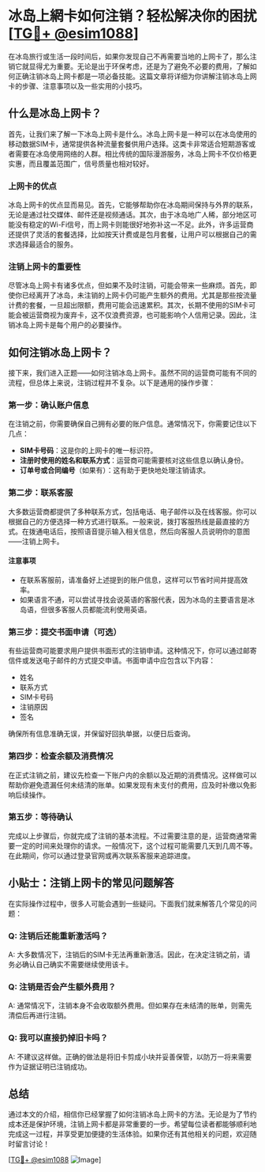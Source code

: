 # 冰岛上網卡如何注销？轻松解决你的困扰[[TG💪+ @esim1088](https://t.me/s/esim1088)]

在冰岛旅行或生活一段时间后，如果你发现自己不再需要当地的上网卡了，那么注销它就显得尤为重要。无论是出于环保考虑，还是为了避免不必要的费用，了解如何正确注销冰岛上网卡都是一项必备技能。这篇文章将详细为你讲解注销冰岛上网卡的步骤、注意事项以及一些实用的小技巧。

## 什么是冰岛上网卡？

首先，让我们来了解一下冰岛上网卡是什么。冰岛上网卡是一种可以在冰岛使用的移动数据SIM卡，通常提供各种流量套餐供用户选择。这类卡非常适合短期游客或者需要在冰岛使用网络的人群。相比传统的国际漫游服务，冰岛上网卡不仅价格更实惠，而且覆盖范围广，信号质量也相对较好。

### 上网卡的优点

冰岛上网卡的优点显而易见。首先，它能够帮助你在冰岛期间保持与外界的联系，无论是通过社交媒体、邮件还是视频通话。其次，由于冰岛地广人稀，部分地区可能没有稳定的Wi-Fi信号，而上网卡则能很好地弥补这一不足。此外，许多运营商还提供了灵活的套餐选择，比如按天计费或是包月套餐，让用户可以根据自己的需求选择最适合的服务。

### 注销上网卡的重要性

尽管冰岛上网卡有诸多优点，但如果不及时注销，可能会带来一些麻烦。首先，即使你已经离开了冰岛，未注销的上网卡仍可能产生额外的费用。尤其是那些按流量计费的套餐，一旦超出限额，费用可能会迅速累积。其次，长期不使用的SIM卡可能会被运营商视为废弃卡，这不仅浪费资源，也可能影响个人信用记录。因此，注销冰岛上网卡是每个用户的必要操作。

## 如何注销冰岛上网卡？

接下来，我们进入正题——如何注销冰岛上网卡。虽然不同的运营商可能有不同的流程，但总体上来说，注销过程并不复杂。以下是通用的操作步骤：

### 第一步：确认账户信息

在注销之前，你需要确保自己拥有必要的账户信息。通常情况下，你需要记住以下几点：
- **SIM卡号码**：这是你的上网卡的唯一标识符。
- **注册时使用的姓名和联系方式**：运营商可能需要核对这些信息以确认身份。
- **订单号或合同编号**（如果有）：这有助于更快地处理注销请求。

### 第二步：联系客服

大多数运营商都提供了多种联系方式，包括电话、电子邮件以及在线客服。你可以根据自己的方便选择一种方式进行联系。一般来说，拨打客服热线是最直接的方式。在拨通电话后，按照语音提示输入相关信息，然后向客服人员说明你的意图——注销上网卡。

#### 注意事项
- 在联系客服前，请准备好上述提到的账户信息，这样可以节省时间并提高效率。
- 如果语言不通，可以尝试寻找会说英语的客服代表，因为冰岛的主要语言是冰岛语，但很多客服人员都能流利使用英语。

### 第三步：提交书面申请（可选）

有些运营商可能要求用户提供书面形式的注销申请。这种情况下，你可以通过邮寄信件或发送电子邮件的方式提交申请。书面申请中应包含以下内容：
- 姓名
- 联系方式
- SIM卡号码
- 注销原因
- 签名

确保所有信息准确无误，并保留好回执单据，以便日后查询。

### 第四步：检查余额及消费情况

在正式注销之前，建议先检查一下账户内的余额以及近期的消费情况。这样做可以帮助你避免遗漏任何未结清的账单。如果发现有未支付的费用，应及时补缴以免影响后续操作。

### 第五步：等待确认

完成以上步骤后，你就完成了注销的基本流程。不过需要注意的是，运营商通常需要一定的时间来处理你的请求。一般情况下，这个过程可能需要几天到几周不等。在此期间，你可以通过登录官网或再次联系客服来追踪进度。

## 小贴士：注销上网卡的常见问题解答

在实际操作过程中，很多人可能会遇到一些疑问。下面我们就来解答几个常见的问题：

### Q: 注销后还能重新激活吗？
A: 大多数情况下，注销后的SIM卡无法再重新激活。因此，在决定注销之前，请务必确认自己确实不需要继续使用该卡。

### Q: 注销是否会产生额外费用？
A: 通常情况下，注销本身不会收取额外费用。但如果存在未结清的账单，则需先清偿后再进行注销。

### Q: 我可以直接扔掉旧卡吗？
A: 不建议这样做。正确的做法是将旧卡剪成小块并妥善保管，以防万一将来需要作为证据证明已注销成功。

## 总结

通过本文的介绍，相信你已经掌握了如何注销冰岛上网卡的方法。无论是为了节约成本还是保护环境，注销上网卡都是非常重要的一步。希望每位读者都能够顺利地完成这一过程，并享受更加便捷的生活体验。如果你还有其他相关的问题，欢迎随时留言讨论！

[[TG💪+ @esim1088](https://t.me/s/esim1088) ![Image](https://i.postimg.cc/4NQfJmqS/Snipaste-2025-05-13-00-14-12.png)]